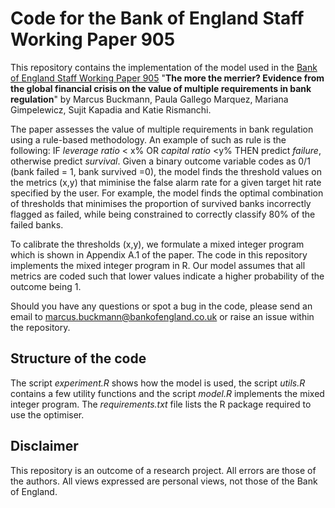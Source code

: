 # Code for the Bank of England Staff Working Paper 905

This repository contains the implementation of the model used in the [Bank of England Staff Working Paper 905](http://www.bankofengland.co.uk/working-paper/2021/the-more-the-merrier-evidence-from-the-global-financial-crisis) "__The more the merrier? Evidence from the global financial crisis on the value of multiple requirements in bank regulation__" by Marcus Buckmann, Paula Gallego Marquez, Mariana Gimpelewicz, Sujit Kapadia and Katie Rismanchi. 

The paper assesses the value of multiple requirements in bank regulation using a rule-based methodology. An example of such as rule is the following: 
IF _leverage ratio_ < x% OR _capital ratio_ <y% THEN predict _failure_, otherwise predict _survival_. Given a binary outcome variable codes as 0/1 (bank failed = 1, bank survived =0), the model finds the threshold values on the metrics (x,y) that miminise the false alarm rate for a given target hit rate specified by the user. For example, the model finds the optimal combination of thresholds that minimises the proportion of survived banks incorrectly flagged as failed, while being constrained to correctly classify 80% of the failed banks. 

To calibrate the thresholds (x,y), we formulate a mixed integer program which is shown in Appendix A.1 of the paper. The code in this repository implements the mixed integer program in R. Our model assumes that all metrics are coded such that lower values indicate a higher probability of the outcome being 1.   

Should you have any questions or spot a bug in the code, please send an email to marcus.buckmann@bankofengland.co.uk or raise an issue within the repository.

## Structure of the code

The script _experiment.R_ shows how the model is used, the script _utils.R_ contains a few utility functions and the script _model.R_ implements the mixed integer program. The _requirements.txt_ file lists the R package required to use the optimiser.


## Disclaimer
This repository is an outcome of a research project. All errors are those of the authors. All views expressed are personal views, not those of the Bank of England.

